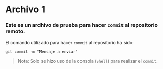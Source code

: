 # Archivo 1

### Este es un archivo de prueba para hacer `commit` al repositorio remoto. 

El comando utilizado para hacer `commit` al repositorio ha sido:

```
git commit -m "Mensaje a enviar"
```

> Nota: Solo se hizo uso de la consola (`Shell`) para realizar el `commit`. 
